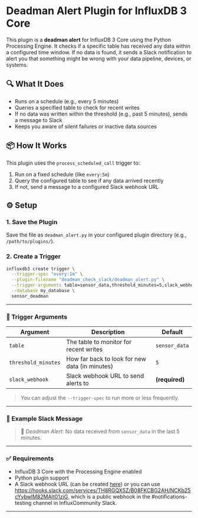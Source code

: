 # Deadman Alert Plugin for InfluxDB 3 Core

This plugin is a **deadman alert** for InfluxDB 3 Core using the Python Processing Engine. It checks if a specific table has received any data within a configured time window. If no data is found, it sends a Slack notification to alert you that something might be wrong with your data pipeline, devices, or systems.

## 🔍 What It Does

- Runs on a schedule (e.g., every 5 minutes)
- Queries a specified table to check for recent writes
- If no data was written within the threshold (e.g., past 5 minutes), sends a message to Slack
- Keeps you aware of silent failures or inactive data sources

## 📦 How It Works

This plugin uses the `process_scheduled_call` trigger to:

1. Run on a fixed schedule (like `every:5m`)
2. Query the configured table to see if any data arrived recently
3. If not, send a message to a configured Slack webhook URL

## ⚙️ Setup

### 1. Save the Plugin

Save the file as `deadman_alert.py` in your configured plugin directory (e.g., `/path/to/plugins/`).

### 2. Create a Trigger

```bash
influxdb3 create trigger \
  --trigger-spec "every:1m" \
  --plugin-filename "deadman_check_slack/deadman_alert.py" \
  --trigger-arguments table=sensor_data,threshold_minutes=5,slack_webhook=https://hooks.slack.com/services/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 \
  --database my_database \
  sensor_deadman
```

---

### 🔧 Trigger Arguments

| Argument            | Description                                    | Default        |
|---------------------|------------------------------------------------|----------------|
| `table`             | The table to monitor for recent writes         | `sensor_data`  |
| `threshold_minutes` | How far back to look for new data (in minutes) | `5`            |
| `slack_webhook`     | Slack webhook URL to send alerts to            | **(required)** |

> You can adjust the `--trigger-spec` to run more or less frequently.

---

### 🔔 Example Slack Message

> 🚨 *Deadman Alert*: No data received from `sensor_data` in the last 5 minutes.

---

### ✅ Requirements

- InfluxDB 3 Core with the Processing Engine enabled  
- Python plugin support  
- A Slack webhook URL (can be created [here](https://api.slack.com/messaging/webhooks)) or you can use <https://hooks.slack.com/services/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>, which is a public webhook in the #notifications-testing channel in InfluxCommunity Slack.

---

